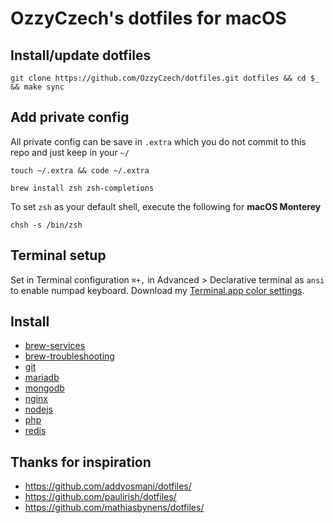 # OzzyCzech's dotfiles for macOS

## Install/update dotfiles

```shell
git clone https://github.com/OzzyCzech/dotfiles.git dotfiles && cd $_ && make sync
```

## Add private config

All private config can be save in `.extra` which you do not commit to this repo and just keep in your `~/`

```shell
touch ~/.extra && code ~/.extra
```

```shell
brew install zsh zsh-completions
```

To set `zsh` as your default shell, execute the following for **macOS Monterey**

```shell
chsh -s /bin/zsh
```

## Terminal setup

Set in Terminal configuration `⌘+,` in Advanced > Declarative terminal as `ansi` to enable numpad keyboard.
Download my [Terminal.app color settings](https://raw.githubusercontent.com/OzzyCzech/dotfiles/install/main/OzzyCzech.terminal).

## Install

* [brew-services](https://github.com/OzzyCzech/dotfiles/blob/master/install/brew-services.md)
* [brew-troubleshooting](https://github.com/OzzyCzech/dotfiles/blob/master/install/brew-troubleshooting.md)
* [git](https://github.com/OzzyCzech/dotfiles/blob/master/install/git.md)
* [mariadb](https://github.com/OzzyCzech/dotfiles/blob/master/install/mariadb.md)
* [mongodb](https://github.com/OzzyCzech/dotfiles/blob/master/install/mongodb.md)
* [nginx](https://github.com/OzzyCzech/dotfiles/blob/master/install/nginx.md)
* [nodejs](https://github.com/OzzyCzech/dotfiles/blob/master/install/nodejs.md)
* [php](https://github.com/OzzyCzech/dotfiles/blob/master/install/php.md)
* [redis](https://github.com/OzzyCzech/dotfiles/blob/master/install/redis.md)

## Thanks for inspiration

- https://github.com/addyosmani/dotfiles/
- https://github.com/paulirish/dotfiles/
- https://github.com/mathiasbynens/dotfiles/